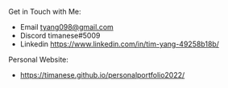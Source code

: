 Get in Touch with Me:
  - Email  tyang098@gmail.com
  - Discord  timanese#5009
  - Linkedin  https://www.linkedin.com/in/tim-yang-49258b18b/
 
 Personal Website:
  - https://timanese.github.io/personalportfolio2022/

    
  
